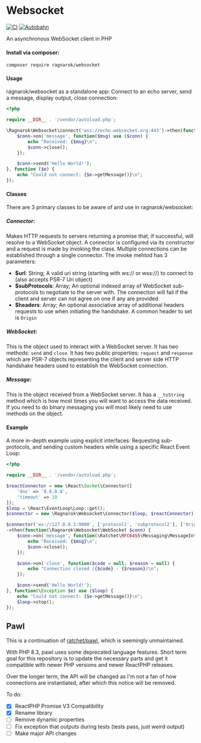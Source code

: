 # Websocket

[![CI](https://github.com/dc-Ragnarok/websocket/actions/workflows/ci.yml/badge.svg?branch=master&event=push)](https://github.com/dc-Ragnarok/websocket/actions/workflows/ci.yml)
[![Autobahn](https://github.com/dc-Ragnarok/websocket/actions/workflows/autobahn.yml/badge.svg?branch=master&event=push)](https://github.com/dc-Ragnarok/websocket/actions/workflows/autobahn.yml)

An asynchronous WebSocket client in PHP

#### Install via composer:
    composer require ragnarok/websocket

#### Usage
ragnarok/websocket as a standalone app: Connect to an echo server, send a message, display output, close connection:

```php
<?php

require __DIR__ . '/vendor/autoload.php';

\Ragnarok\Websocket\connect('wss://echo.websocket.org:443')->then(function($conn) {
    $conn->on('message', function($msg) use ($conn) {
        echo "Received: {$msg}\n";
        $conn->close();
    });

    $conn->send('Hello World!');
}, function ($e) {
    echo "Could not connect: {$e->getMessage()}\n";
});
```

#### Classes

There are 3 primary classes to be aware of and use in ragnarok/websocket:

##### Connector:

Makes HTTP requests to servers returning a promise that, if successful, will resolve to a WebSocket object.
 A connector is configured via its constructor and a request is made by invoking the class. Multiple connections can be established through a single connector. The invoke mehtod has 3 parameters:
* **$url**: String; A valid uri string (starting with ws:// or wss://) to connect to (also accepts PSR-7 Uri object)
* **$subProtocols**: Array; An optional indexed array of WebSocket sub-protocols to negotiate to the server with. The connection will fail if the client and server can not agree on one if any are provided
* **$headers**: Array; An optional associative array of additional headers requests to use when initiating the handshake. A common header to set is `Origin`

##### WebSocket:

This is the object used to interact with a WebSocket server. It has two methods: `send` and `close`.
It has two public properties: `request` and `response` which are PSR-7 objects representing the client and server side HTTP handshake headers used to establish the WebSocket connection.

##### Message:

This is the object received from a WebSocket server. It has a `__toString` method which is how most times you will want to access the data received.
If you need to do binary messaging you will most likely need to use methods on the object.

#### Example

A more in-depth example using explicit interfaces: Requesting sub-protocols, and sending custom headers while using a specific React Event Loop:
```php
<?php

require __DIR__ . '/vendor/autoload.php';

$reactConnector = new \React\Socket\Connector([
    'dns' => '8.8.8.8',
    'timeout' => 10
]);
$loop = \React\EventLoop\Loop::get();
$connector = new \Ragnarok\Websocket\Connector($loop, $reactConnector);

$connector('ws://127.0.0.1:9000', ['protocol1', 'subprotocol2'], ['Origin' => 'http://localhost'])
->then(function(\Ragnarok\Websocket\WebSocket $conn) {
    $conn->on('message', function(\Ratchet\RFC6455\Messaging\MessageInterface $msg) use ($conn) {
        echo "Received: {$msg}\n";
        $conn->close();
    });

    $conn->on('close', function($code = null, $reason = null) {
        echo "Connection closed ({$code} - {$reason})\n";
    });

    $conn->send('Hello World!');
}, function(\Exception $e) use ($loop) {
    echo "Could not connect: {$e->getMessage()}\n";
    $loop->stop();
});
```

## Pawl

This is a continuation of [ratchet/pawl](https://github.com/ratchetphp/Pawl), which is seemingly unmaintained.

With PHP 8.3, pawl uses some deprecated language features. Short term goal for this repository is to update the necessary parts and get it compatible with newer PHP versions and newer ReactPHP releases.

Over the longer term, the API will be changed as I'm not a fan of how connections are instantiated, after which this notice will be removed.

To do:
- [x] ReactPHP Promise V3 Compatibility
- [x] Rename library
- [ ] Remove dynamic properties
- [ ] Fix exception that outputs during tests (tests pass, just weird output)
- [ ] Make major API changes
